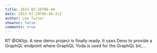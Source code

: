 ```yaml
---
title: 2023-07-28T06-40
date: 2023-07-28T06:40:31Z
author: Lee Turner
showtoc: false
comments: true
---
```


RT @GKlijs: A new demo project is finally ready. It uses Deno to provide a GraphQL endpoint where GraphQL Yoda is used for the GraphQL bit,…

